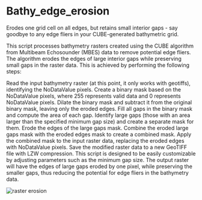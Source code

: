 # Bathy_edge_erosion
Erodes one grid cell on all edges, but retains small interior gaps - say goodbye to any edge fliers in your CUBE-generated bathymetric grid. 

This script processes bathymetry rasters created using the CUBE algorithm from Multibeam Echosounder (MBES) data to remove potential edge fliers. The algorithm erodes the edges of large interior gaps while preserving small gaps in the raster data. This is achieved by performing the following steps:

Read the input bathymetry raster (at this point, it only works with geotiffs), identifying the NoDataValue pixels.
Create a binary mask based on the NoDataValue pixels, where 255 represents valid data and 0 represents NoDataValue pixels.
Dilate the binary mask and subtract it from the original binary mask, leaving only the eroded edges.
Fill all gaps in the binary mask and compute the area of each gap.
Identify large gaps (those with an area larger than the specified minimum gap size) and create a separate mask for them.
Erode the edges of the large gaps mask.
Combine the eroded large gaps mask with the eroded edges mask to create a combined mask.
Apply the combined mask to the input raster data, replacing the eroded edges with NoDataValue pixels.
Save the modified raster data to a new GeoTIFF file with LZW compression.
This script is designed to be easily customizable by adjusting parameters such as the minimum gap size. The output raster will have the edges of large gaps eroded by one pixel, while preserving the smaller gaps, thus reducing the potential for edge fliers in the bathymetry data.

![raster erosion](https://user-images.githubusercontent.com/76973843/227607674-3b667641-2c5a-4adf-8c07-d16e6b72affa.jpg)
